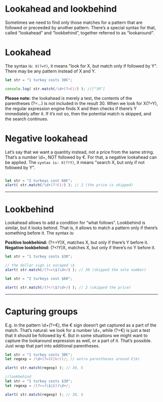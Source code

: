 
# Lookahead and lookbehind

Sometimes we need to find only those matches for a pattern that are followed or preceeded by another pattern.
There’s a special syntax for that, called “lookahead” and “lookbehind”, together referred to as “lookaround”.

# Lookahead
The syntax is:``` X(?=Y)```, it means "look for X, but match only if followed by Y". There may be any pattern instead of X and Y.
```javascript
let str = "1 turkey costs 30€";

console.log( str.match(/\d+(?=€)/) ); //["30"]

```
**Please note:** the lookahead is merely a test, the contents of the parentheses (?=...) is not included in the result 30.
When we look for X(?=Y), the regular expression engine finds X and then checks if there’s Y immediately after it. If it’s not so, then the potential match is skipped, and the search continues.

# Negative lookahead

Let’s say that we want a quantity instead, not a price from the same string. That’s a number \d+, NOT followed by €.
For that, a negative lookahead can be applied.
The ```syntax is: X(?!Y)```, it means "search X, but only if not followed by Y".
```javascript

let str = "2 turkeys cost 60€";
alert( str.match(/\d+(?!€)/) ); // 2 (the price is skipped)

```
---
# Lookbehind
Lookahead allows to add a condition for “what follows”.
Lookbehind is similar, but it looks behind. That is, it allows to match a pattern only if there’s something before it.
The syntax is:

**Positive lookbehind:** (?<=Y)X, matches X, but only if there’s Y before it.
**Negative lookbehind:**  (?<!Y)X, matches X, but only if there’s no Y before it.

```javascript
let str = "1 turkey costs $30";

// the dollar sign is escaped \$
alert( str.match(/(?<=\$)\d+/) ); // 30 (skipped the sole number)

let str = "2 turkeys cost $60";

alert( str.match(/(?<!\$)\d+/) ); // 2 (skipped the price)
```
---
# Capturing groups
E.g. in the pattern \d+(?=€), the € sign doesn’t get captured as a part of the match. That’s natural: we look for a number \d+, while (?=€) is just a test that it should be followed by €.
But in some situations we might want to capture the lookaround expression as well, or a part of it. That’s possible. Just wrap that part into additional parentheses.
```javascript 
let str = "1 turkey costs 30€";
let regexp = /\d+(?=(€|kr))/; // extra parentheses around €|kr

alert( str.match(regexp) ); // 30, €

//lookbehind 
let str = "1 turkey costs $30";
let regexp = /(?<=(\$|£))\d+/;

alert( str.match(regexp) ); // 30, $
```
